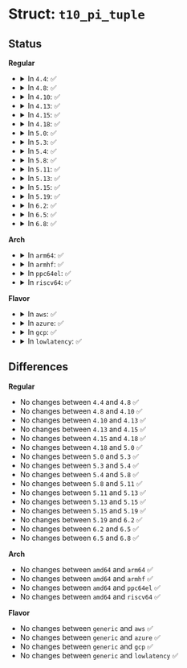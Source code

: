 # Struct: <code>t10_pi_tuple</code>

## Status
<b>Regular</b>
<ul>
<li>
<details>
<summary>In <code>4.4</code>: ✅</summary>

```c
struct t10_pi_tuple {
    __be16 guard_tag;
    __be16 app_tag;
    __be32 ref_tag;
};
```
</details>
</li>
<li>
<details>
<summary>In <code>4.8</code>: ✅</summary>

```c
struct t10_pi_tuple {
    __be16 guard_tag;
    __be16 app_tag;
    __be32 ref_tag;
};
```
</details>
</li>
<li>
<details>
<summary>In <code>4.10</code>: ✅</summary>

```c
struct t10_pi_tuple {
    __be16 guard_tag;
    __be16 app_tag;
    __be32 ref_tag;
};
```
</details>
</li>
<li>
<details>
<summary>In <code>4.13</code>: ✅</summary>

```c
struct t10_pi_tuple {
    __be16 guard_tag;
    __be16 app_tag;
    __be32 ref_tag;
};
```
</details>
</li>
<li>
<details>
<summary>In <code>4.15</code>: ✅</summary>

```c
struct t10_pi_tuple {
    __be16 guard_tag;
    __be16 app_tag;
    __be32 ref_tag;
};
```
</details>
</li>
<li>
<details>
<summary>In <code>4.18</code>: ✅</summary>

```c
struct t10_pi_tuple {
    __be16 guard_tag;
    __be16 app_tag;
    __be32 ref_tag;
};
```
</details>
</li>
<li>
<details>
<summary>In <code>5.0</code>: ✅</summary>

```c
struct t10_pi_tuple {
    __be16 guard_tag;
    __be16 app_tag;
    __be32 ref_tag;
};
```
</details>
</li>
<li>
<details>
<summary>In <code>5.3</code>: ✅</summary>

```c
struct t10_pi_tuple {
    __be16 guard_tag;
    __be16 app_tag;
    __be32 ref_tag;
};
```
</details>
</li>
<li>
<details>
<summary>In <code>5.4</code>: ✅</summary>

```c
struct t10_pi_tuple {
    __be16 guard_tag;
    __be16 app_tag;
    __be32 ref_tag;
};
```
</details>
</li>
<li>
<details>
<summary>In <code>5.8</code>: ✅</summary>

```c
struct t10_pi_tuple {
    __be16 guard_tag;
    __be16 app_tag;
    __be32 ref_tag;
};
```
</details>
</li>
<li>
<details>
<summary>In <code>5.11</code>: ✅</summary>

```c
struct t10_pi_tuple {
    __be16 guard_tag;
    __be16 app_tag;
    __be32 ref_tag;
};
```
</details>
</li>
<li>
<details>
<summary>In <code>5.13</code>: ✅</summary>

```c
struct t10_pi_tuple {
    __be16 guard_tag;
    __be16 app_tag;
    __be32 ref_tag;
};
```
</details>
</li>
<li>
<details>
<summary>In <code>5.15</code>: ✅</summary>

```c
struct t10_pi_tuple {
    __be16 guard_tag;
    __be16 app_tag;
    __be32 ref_tag;
};
```
</details>
</li>
<li>
<details>
<summary>In <code>5.19</code>: ✅</summary>

```c
struct t10_pi_tuple {
    __be16 guard_tag;
    __be16 app_tag;
    __be32 ref_tag;
};
```
</details>
</li>
<li>
<details>
<summary>In <code>6.2</code>: ✅</summary>

```c
struct t10_pi_tuple {
    __be16 guard_tag;
    __be16 app_tag;
    __be32 ref_tag;
};
```
</details>
</li>
<li>
<details>
<summary>In <code>6.5</code>: ✅</summary>

```c
struct t10_pi_tuple {
    __be16 guard_tag;
    __be16 app_tag;
    __be32 ref_tag;
};
```
</details>
</li>
<li>
<details>
<summary>In <code>6.8</code>: ✅</summary>

```c
struct t10_pi_tuple {
    __be16 guard_tag;
    __be16 app_tag;
    __be32 ref_tag;
};
```
</details>
</li>
</ul>
<b>Arch</b>
<ul>
<li>
<details>
<summary>In <code>arm64</code>: ✅</summary>

```c
struct t10_pi_tuple {
    __be16 guard_tag;
    __be16 app_tag;
    __be32 ref_tag;
};
```
</details>
</li>
<li>
<details>
<summary>In <code>armhf</code>: ✅</summary>

```c
struct t10_pi_tuple {
    __be16 guard_tag;
    __be16 app_tag;
    __be32 ref_tag;
};
```
</details>
</li>
<li>
<details>
<summary>In <code>ppc64el</code>: ✅</summary>

```c
struct t10_pi_tuple {
    __be16 guard_tag;
    __be16 app_tag;
    __be32 ref_tag;
};
```
</details>
</li>
<li>
<details>
<summary>In <code>riscv64</code>: ✅</summary>

```c
struct t10_pi_tuple {
    __be16 guard_tag;
    __be16 app_tag;
    __be32 ref_tag;
};
```
</details>
</li>
</ul>
<b>Flavor</b>
<ul>
<li>
<details>
<summary>In <code>aws</code>: ✅</summary>

```c
struct t10_pi_tuple {
    __be16 guard_tag;
    __be16 app_tag;
    __be32 ref_tag;
};
```
</details>
</li>
<li>
<details>
<summary>In <code>azure</code>: ✅</summary>

```c
struct t10_pi_tuple {
    __be16 guard_tag;
    __be16 app_tag;
    __be32 ref_tag;
};
```
</details>
</li>
<li>
<details>
<summary>In <code>gcp</code>: ✅</summary>

```c
struct t10_pi_tuple {
    __be16 guard_tag;
    __be16 app_tag;
    __be32 ref_tag;
};
```
</details>
</li>
<li>
<details>
<summary>In <code>lowlatency</code>: ✅</summary>

```c
struct t10_pi_tuple {
    __be16 guard_tag;
    __be16 app_tag;
    __be32 ref_tag;
};
```
</details>
</li>
</ul>

## Differences
<b>Regular</b>
<ul>
<li>
No changes between <code>4.4</code> and <code>4.8</code> ✅
</li>
<li>
No changes between <code>4.8</code> and <code>4.10</code> ✅
</li>
<li>
No changes between <code>4.10</code> and <code>4.13</code> ✅
</li>
<li>
No changes between <code>4.13</code> and <code>4.15</code> ✅
</li>
<li>
No changes between <code>4.15</code> and <code>4.18</code> ✅
</li>
<li>
No changes between <code>4.18</code> and <code>5.0</code> ✅
</li>
<li>
No changes between <code>5.0</code> and <code>5.3</code> ✅
</li>
<li>
No changes between <code>5.3</code> and <code>5.4</code> ✅
</li>
<li>
No changes between <code>5.4</code> and <code>5.8</code> ✅
</li>
<li>
No changes between <code>5.8</code> and <code>5.11</code> ✅
</li>
<li>
No changes between <code>5.11</code> and <code>5.13</code> ✅
</li>
<li>
No changes between <code>5.13</code> and <code>5.15</code> ✅
</li>
<li>
No changes between <code>5.15</code> and <code>5.19</code> ✅
</li>
<li>
No changes between <code>5.19</code> and <code>6.2</code> ✅
</li>
<li>
No changes between <code>6.2</code> and <code>6.5</code> ✅
</li>
<li>
No changes between <code>6.5</code> and <code>6.8</code> ✅
</li>
</ul>
<b>Arch</b>
<ul>
<li>
No changes between <code>amd64</code> and <code>arm64</code> ✅
</li>
<li>
No changes between <code>amd64</code> and <code>armhf</code> ✅
</li>
<li>
No changes between <code>amd64</code> and <code>ppc64el</code> ✅
</li>
<li>
No changes between <code>amd64</code> and <code>riscv64</code> ✅
</li>
</ul>
<b>Flavor</b>
<ul>
<li>
No changes between <code>generic</code> and <code>aws</code> ✅
</li>
<li>
No changes between <code>generic</code> and <code>azure</code> ✅
</li>
<li>
No changes between <code>generic</code> and <code>gcp</code> ✅
</li>
<li>
No changes between <code>generic</code> and <code>lowlatency</code> ✅
</li>
</ul>
